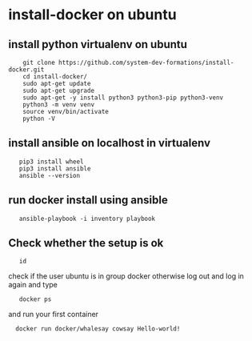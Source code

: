 # install-docker on ubuntu 

## install python virtualenv on ubuntu
```shell script 
    git clone https://github.com/system-dev-formations/install-docker.git
    cd install-docker/
    sudo apt-get update
    sudo apt-get upgrade
    sudo apt-get -y install python3 python3-pip python3-venv
    python3 -m venv venv
    source venv/bin/activate
    python -V
```
## install ansible on localhost in virtualenv 
```shell script
   pip3 install wheel
   pip3 install ansible
   ansible --version
```
## run docker install using ansible 
```shell script
   ansible-playbook -i inventory playbook
```
## Check whether the setup is ok
```shell script
   id 
```
check if the user ubuntu is in group docker otherwise log out and log in again 
and type 
```shell script
   docker ps
```
and run your first container 
```shell script
  docker run docker/whalesay cowsay Hello-world!
```


